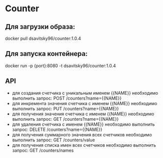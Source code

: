 # Counter

## Для загрузки образа: 
docker pull dsavitsky96/counter:1.0.4

## Для запуска контейнера:
docker run -p {port}:8080 -t dsavitsky96/counter:1.0.4

## API

- для создания счетчика с уникальным именем {{NAME}} необходимо выполнить запрос:
POST /counters?name={{NAME}}
- для инкремента значения счетчика с именем {{NAME}} необходимо выполнить запрос:
PUT /counters?name={{NAME}}
- для получения значения счетчика с именем {{NAME}} необходимо выполнить запрос:
GET /counters?name={{NAME}}
- для удаления счетчика с именем {{NAME}} необходимо выполнить запрос:
DELETE /counters?name={{NAME}}
- для получения суммарного значения всех счетчиков необходимо выполнить запрос:
GET /counters/value
- для получения списка имен всех счетчиков необходимо выполнить запрос:
GET /counters/names
